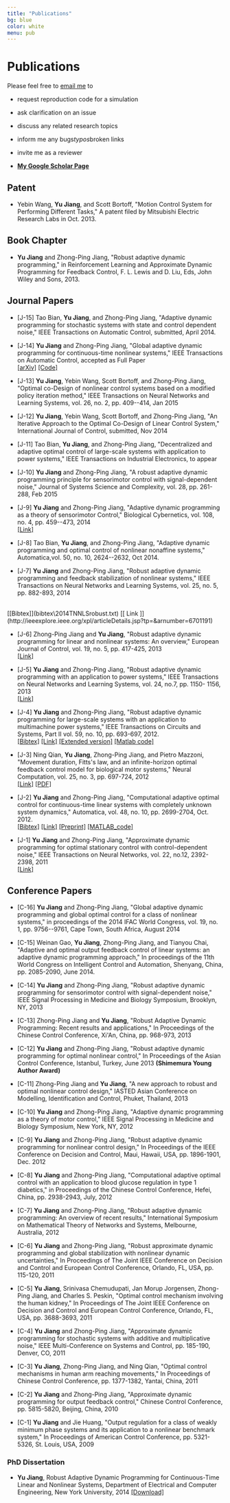 ```yaml
---
title: "Publications"
bg: blue
color: white
menu: pub
---
```

# Publications
<div class="infoblock">
<div class="blockcontent">
<p>Please feel free to <a href="mailto:yu.jiang@nyu.edu">email me</a> to </p>
<ul>
<li><p>request reproduction code for a simulation</p>
</li>
<li><p>ask clarification on an issue</p>
</li>
<li><p>discuss any related research topics</p>
</li>
<li><p>inform me any bugs<i>typos</i>broken links</p>
</li>
<li><p>invite me as a reviewer</p>
</li>
</ul>
</div></div>

- [**My Google Scholar Page**](http://scholar.google.com/citations?user=QYanTRsAAAAJ )

## Patent
- Yebin Wang, **Yu Jiang**, and Scott Bortoff, "Motion Control System for Performing Different Tasks," A patent filed by Mitsubishi Electric Research Labs in Oct. 2013.

## Book Chapter

- **Yu Jiang** and Zhong-Ping Jiang, "Robust adaptive dynamic programming," in Reinforcement Learning and Approximate Dynamic Programming for Feedback Control, F. L. Lewis and D. Liu, Eds, John Wiley and Sons, 2013.

## Journal Papers

- [J-15] Tao Bian, **Yu Jiang**, and Zhong-Ping Jiang, "Adaptive dynamic programming for stochastic systems with state and control dependent noise," IEEE Transactions on Automatic Control, submitted, April 2014.

- [J-14] **Yu Jiang** and Zhong-Ping Jiang, "Global adaptive dynamic programming for continuous-time nonlinear systems," IEEE Transactions on Automatic Control, accepted as Full Paper <br/>
[[arXiv]](http://arxiv.org/abs/1401.0020)
[[Code]](https://github.com/yu-jiang/Paper_TAC2015_GADP)


-  [J-13]  **Yu Jiang**, Yebin Wang, Scott Bortoff, and Zhong-Ping Jiang, "Optimal co-Design of nonlinear control systems based on a modified policy iteration method," IEEE Transactions on Neural Networks and Learning Systems, vol. 26, no. 2, pp. 409--414, Jan 2015

-  [J-12]  **Yu Jiang**, Yebin Wang, Scott Bortoff, and Zhong-Ping Jiang, "An Iterative Approach to the Optimal Co-Design of Linear Control System," International Journal of Control, submitted, Nov 2014

-  [J-11]  Tao Bian, **Yu Jiang**, and Zhong-Ping Jiang, "Decentralized and adaptive optimal control of large-scale systems with application to power systems," IEEE Transactions on Industrial Electronics, to appear


-  [J-10]  **Yu Jiang** and Zhong-Ping Jiang, "A robust adaptive dynamic programming principle for sensorimotor control with signal-dependent noise," Journal of Systems Science and Complexity, vol. 28, pp. 261-288, Feb 2015

-  [J-9]  **Yu Jiang** and Zhong-Ping Jiang, "Adaptive dynamic programming as a theory of sensorimotor Control," Biological Cybernetics, vol. 108, no. 4, pp. 459--473, 2014 <br/>
[[Link]](http://link.springer.com/article/10.1007%2Fs00422-014-0613-7)

-  [J-8]  Tao Bian, **Yu Jiang**, and Zhong-Ping Jiang, "Adaptive dynamic programming and optimal control of nonlinear nonaffine systems,"
 Automatica,vol. 50, no. 10, 2624--2632, Oct 2014.

-  [J-7]  **Yu Jiang** and Zhong-Ping Jiang, "Robust adaptive dynamic programming and feedback stabilization of nonlinear systems," IEEE Transactions on Neural Networks and Learning Systems, vol. 25, no. 5, pp. 882-893, 2014
<br/>
 [[Bibtex]](bibtex\2014TNNLSrobust.txt)
 [[ Link ]](http://ieeexplore.ieee.org/xpl/articleDetails.jsp?tp=&arnumber=6701191)

-  [J-6]  Zhong-Ping Jiang and **Yu Jiang**, "Robust adaptive dynamic programming for linear and nonlinear systems: An overview," European Journal of Control, vol. 19, no. 5, pp. 417-425, 2013 <br/>
 [[Link]](http://www.sciencedirect.com/science/article/pii/S0947358013000861)

-  [J-5]  **Yu Jiang** and Zhong-Ping Jiang, "Robust adaptive dynamic programming with an application to power systems," IEEE Transactions on Neural Networks and Learning Systems, vol. 24, no.7, pp. 1150- 1156, 2013 <br/>
[[Link]](http://ieeexplore.ieee.org/xpl/articleDetails.jsp?arnumber=6484168)

-  [J-4]  **Yu Jiang** and Zhong-Ping Jiang, "Robust adaptive dynamic programming for large-scale systems with an application to multimachine power systems," IEEE Transactions on Circuits and Systems, Part II  vol. 59, no. 10, pp. 693-697, 2012.  <br/>
[[Bibtex]](bibtex\2012TCASIIrobust.txt)
[[Link]](http://ieeexplore.ieee.org/xpl/articleDetails.jsp?tp=&arnumber=6297448)
[[Extended version]](papers/2012/tcas12tr.pdf)
[[Matlab code]](https://github.com/yu-jiang/Paper_TCASII2012_MMPOWER)

-  [J-3]   Ning Qian, **Yu Jiang**, Zhong-Ping Jiang, and Pietro Mazzoni, "Movement duration, Fitts's law, and an infinite-horizon optimal feedback control model for biological motor systems," Neural Computation, vol. 25, no. 3, pp. 697-724, 2012 <br/>
[[Link]](http://www.ncbi.nlm.nih.gov/pubmed/23272916)
[[PDF]](http://brahms.cpmc.columbia.edu/publications/inf-horizon-motor-control.pdf)


-  [J-2]  **Yu Jiang** and Zhong-Ping Jiang, "Computational adaptive optimal control for continuous-time linear systems with completely unknown system dynamics," Automatica, vol. 48, no. 10, pp. 2699-2704, Oct. 2012.   <br/>
[[Bibtex]](bibtex\2012AutomaticaComputational.txt)
[[Link]](http://www.sciencedirect.com/science/article/pii/S0005109812003664)
[[Preprint]](./papers/2012/automatica/Jiang_automatica12.pdf)
[[MATLAB_code]](https://github.com/yu-jiang/Paper_Automatica2012_CTLTI)



-  [J-1]  **Yu Jiang** and Zhong-Ping Jiang, "Approximate dynamic programming for optimal stationary control with control-dependent noise,"
IEEE Transactions on Neural Networks, vol. 22, no.12, 2392-2398, 2011 <br/>
[[Link]](http://ieeexplore.ieee.org/xpls/abs_all.jsp?arnumber=6026952)


## Conference Papers

-  [C-16]  **Yu Jiang** and Zhong-Ping Jiang, "Global adaptive dynamic programming and global optimal control for a class of nonlinear systems," in proceedings of the 2014 IFAC World Congress, vol. 19, no. 1, pp. 9756--9761, Cape Town, South Africa, August 2014

-  [C-15]  Weinan Gao, **Yu Jiang**, Zhong-Ping Jiang, and Tianyou Chai, "Adaptive and optimal output feedback
control of linear systems: an adaptive dynamic programming approach," In proceedings of the 11th World Congress on Intelligent Control and Automation, Shenyang, China, pp. 2085-2090, June 2014.

-  [C-14]  **Yu Jiang** and Zhong-Ping Jiang, "Robust adaptive dynamic programming for sensorimotor control with signal-dependent noise," IEEE Signal Processing in Medicine and Biology Symposium, Brooklyn, NY, 2013

-  [C-13]   Zhong-Ping Jiang and **Yu Jiang**, "Robust Adaptive Dynamic Programming: Recent results and applications," In Proceedings of the Chinese Control Conference, Xi'An, China, pp. 968-973, 2013

-  [C-12]   **Yu Jiang** and Zhong-Ping Jiang, "Robust adaptive dynamic programming for optimal nonlinear control," In Proceedings of the Asian Control Conference, Istanbul, Turkey, June 2013 **(Shimemura Young Author Award)**

-  [C-11]  Zhong-Ping Jiang and **Yu Jiang**, "A new approach to robust and optimal nonlinear control design,"
IASTED Asian Conference on Modelling, Identification and Control, Phuket, Thailand, 2013

-  [C-10]  **Yu Jiang** and Zhong-Ping Jiang, "Adaptive dynamic programming as a theory of motor control," IEEE Signal Processing in Medicine and Biology Symposium, New York, NY, 2012

-  [C-9]  **Yu Jiang** and Zhong-Ping Jiang, "Robust adaptive dynamic programming for nonlinear control design," In Proceedings of the IEEE Conference on Decision and Control, Maui, Hawaii, USA, pp. 1896-1901, Dec. 2012

-  [C-8]  **Yu Jiang** and Zhong-Ping Jiang, "Computational adaptive optimal control with an application to blood glucose regulation in type 1 diabetics," in Proceedings of the Chinese Control Conference, Hefei, China, pp. 2938-2943, July, 2012  


-  [C-7]  **Yu Jiang** and Zhong-Ping Jiang, "Robust adaptive dynamic programming: An overview of recent results," International Symposium on Mathematical Theory of Networks and Systems, Melbourne, Australia, 2012

-  [C-6]  **Yu Jiang** and Zhong-Ping Jiang, "Robust approximate dynamic programming and global stabilization with nonlinear dynamic uncertainties," In Proceedings of The Joint IEEE Conference on Decision and Control and European Control Conference, Orlando, FL, USA, pp. 115-120, 2011

-  [C-5]   **Yu Jiang**, Srinivasa Chemudupati, Jan Morup Jorgensen, Zhong-Ping Jiang, and Charles S. Peskin, "Optimal control mechanism involving the human kidney," In Proceedings of The Joint IEEE Conference on Decision and Control and European Control Conference, Orlando, FL, USA, pp. 3688-3693, 2011

-  [C-4]  **Yu Jiang** and Zhong-Ping Jiang, "Approximate dynamic programming for stochastic systems with additive and multiplicative noise,"
 IEEE Multi-Conference on Systems and Control, pp. 185-190, Denver, CO, 2011

-  [C-3]  **Yu Jiang**, Zhong-Ping Jiang, and Ning Qian, "Optimal control mechanisms in human arm reaching movements," In Proceedings of Chinese Control Conference, pp. 1377-1382, Yantai, China, 2011

-  [C-2]  **Yu Jiang** and Zhong-Ping Jiang, "Approximate dynamic programming for output feedback control,"
Chinese Control Conference, pp. 5815-5820, Beijing, China, 2010

-  [C-1]  **Yu Jiang** and Jie Huang, "Output regulation for a class of weakly minimum phase systems and its application to a nonlinear benchmark system," In Proceedings of American Control Conference, pp. 5321-5326, St. Louis, USA, 2009


### PhD Dissertation
- **Yu Jiang**, Robust Adaptive Dynamic Programming for Continuous-Time Linear and Nonlinear Systems, Department of Electrical and Computer Engineering, New York University, 2014
[[Download]](./papers/2014/2014YuPhdThesis.pdf)
